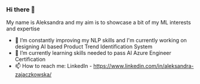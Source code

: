 ### Hi there 👋

My name is Aleksandra and my aim is to showcase a bit of my ML interests and expertise

- 🔭 I’m constantly improving my NLP skills and I'm currently working on designing AI based Product Trend Identification System
- 🌱 I’m currently learning skills needed to pass AI Azure Engineer Certification
- 📫 How to reach me: LinkedIn - https://www.linkedin.com/in/aleksandra-zajaczkowska/ 
